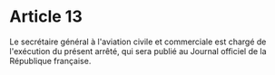 # Article 13

Le secrétaire général à l'aviation civile et commerciale est chargé
de l'exécution du présent arrêté, qui sera publié au Journal officiel
de la République française.
